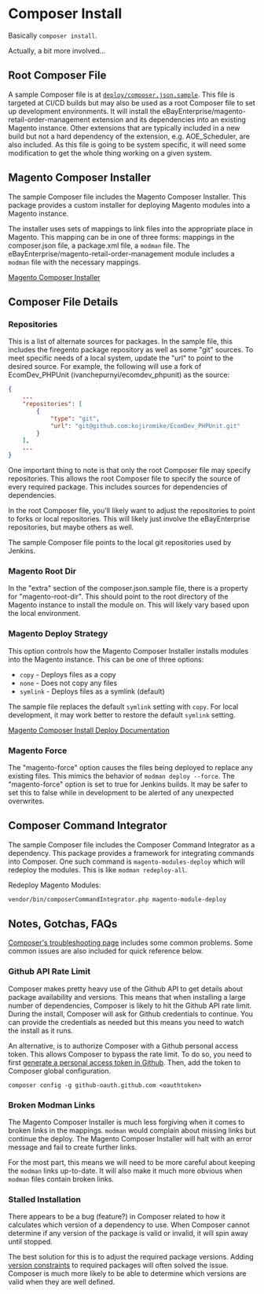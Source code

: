 # Composer Install

Basically `composer install`.

Actually, a bit more involved...

## Root Composer File

A sample Composer file is at [`deploy/composer.json.sample`](/deploy/composer.json.sample). This file is targeted at CI/CD builds but may also be used as a root Composer file to set up development environments. It will install the eBayEnterprise/magento-retail-order-management extension and its dependencies into an existing Magento instance. Other extensions that are typically included in a new build but not a hard dependency of the extension, e.g. AOE_Scheduler, are also included. As this file is going to be system specific, it will need some modification to get the whole thing working on a given system.

## Magento Composer Installer

The sample Composer file includes the Magento Composer Installer. This package provides a custom installer for deploying Magento modules  into a Magento instance.

The installer uses sets of mappings to link files into the appropriate place in Magento. This mapping can be in one of three forms: mappings in the composer.json file, a package.xml file, a `modman` file. The eBayEnterprise/magento-retail-order-management module includes a `modman` file with the necessary mappings.

[Magento Composer Installer](https://github.com/magento-hackathon/magento-composer-installer)

## Composer File Details

### Repositories

This is a list of alternate sources for packages. In the sample file, this includes the firegento package repository as well as some "git" sources. To meet specific needs of a local system, update the "url" to point to the desired source. For example, the following will use a fork of EcomDev_PHPUnit (ivanchepurnyi/ecomdev_phpunit) as the source:

```json
{
	...
	"repositories": [
		{
			"type": "git",
			"url": "git@github.com:kojiromike/EcomDev_PHPUnit.git"
		}
	],
	...
}
```

One important thing to note is that only the root Composer file may specify repositories. This allows the root Composer file to specify the source of every required package. This includes sources for dependencies of dependencies.

In the root Composer file, you'll likely want to adjust the repositories to point to forks or local repositories. This will likely just involve the eBayEnterprise repositories, but maybe others as well.

The sample Composer file points to the local git repositories used by Jenkins.

### Magento Root Dir

In the "extra" section of the composer.json.sample file, there is a property for "magento-root-dir". This should point to the root directory of the Magento instance to install the module on. This will likely vary based upon the local environment.

### Magento Deploy Strategy

This option controls how the Magento Composer Installer installs modules into the Magento instance. This can be one of three options:

- `copy` - Deploys files as a copy
- `none` - Does not copy any files
- `symlink` - Deploys files as a symlink (default)

The sample file replaces the default `symlink` setting with `copy`. For local development, it may work better to restore the default `symlink` setting.

[Magento Composer Install Deploy Documentation](https://github.com/magento-hackathon/magento-composer-installer/blob/master/doc/Deploy.md)

### Magento Force

The "magento-force" option causes the files being deployed to replace any existing files. This mimics the behavior of `modman deploy --force`. The "magento-force" option is set to true for Jenkins builds. It may be safer to set this to false while in development to be alerted of any unexpected overwrites.

## Composer Command Integrator

The sample Composer file includes the Composer Command Integrator as a dependency. This package provides a framework for integrating commands into Composer. One such command is `magento-modules-deploy` which will redeploy the modules. This is like `modman redeploy-all`.

Redeploy Magento Modules:

```bash
vendor/bin/composerCommandIntegrator.php magento-module-deploy
```

## Notes, Gotchas, FAQs

[Composer's troubleshooting page](https://getcomposer.org/doc/articles/troubleshooting.md) includes some common problems. Some common issues are also included for quick reference below.

### Github API Rate Limit

Composer makes pretty heavy use of the Github API to get details about package availability and versions. This means that when installing a large number of dependencies, Composer is likely to hit the Github API rate limit. During the install, Composer will ask for Github credentials to continue. You can provide the credentials as needed but this means you need to watch the install as it runs.

An alternative, is to authorize Composer with a Github personal access token. This allows Composer to bypass the rate limit. To do so, you need to first [generate a personal access token in Github](https://github.com/settings/applications). Then, add the token to Composer global configuration.

```
composer config -g github-oauth.github.com <oauthtoken>
```

### Broken Modman Links

The Magento Composer Installer is much less forgiving when it comes to broken links in the mappings. `modman` would complain about missing links but continue the deploy. The Magento Composer Installer will halt with an error message and fail to create further links.

For the most part, this means we will need to be more careful about keeping the `modman` links up-to-date. It will also make it much more obvious when `modman` files contain broken links.

### Stalled Installation

There appears to be a bug (feature?) in Composer related to how it calculates which version of a dependency to use. When Composer cannot determine if any version of the package is valid or invalid, it will spin away until stopped.

The best solution for this is to adjust the required package versions. Adding [version constraints](https://getcomposer.org/doc/01-basic-usage.md#package-versions) to required packages will often solved the issue. Composer is much more likely to be able to determine which versions are valid when they are well defined.
